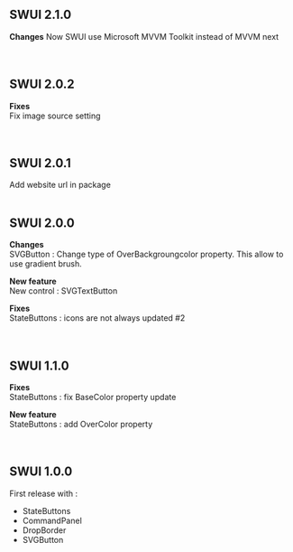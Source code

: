 ## SWUI 2.1.0

**Changes** 
    Now SWUI use Microsoft MVVM Toolkit instead of MVVM next
<br/><br/><br/>

## SWUI 2.0.2  
  
**Fixes**  
    Fix image source setting
<br/><br/><br/>

## SWUI 2.0.1  
  Add website url in package  
  <br/>
## SWUI 2.0.0  

**Changes**  
    SVGButton : Change type of OverBackgroungcolor property. 
    This allow to use gradient brush.
  
**New feature**  
    New control : SVGTextButton

**Fixes**  
    StateButtons : icons are not always updated #2
<br/><br/><br/>

## SWUI 1.1.0

**Fixes**  
    StateButtons : fix BaseColor property update

**New feature**  
    StateButtons : add OverColor property
<br/><br/><br/>
  
  
## SWUI 1.0.0

First release with :
- StateButtons
- CommandPanel
- DropBorder
- SVGButton
